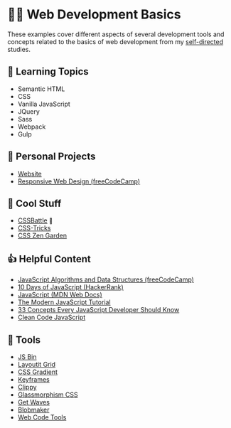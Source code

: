 # :man_technologist: Web Development Basics

These examples cover different aspects of several development tools and concepts related to the basics of web development from my [self-directed](https://github.com/DanielBrito/self-learning) studies.

## 📑 Learning Topics

- Semantic HTML
- CSS
- Vanilla JavaScript
- JQuery
- Sass
- Webpack
- Gulp

## 🚀 Personal Projects

- [Website](https://danielbrito.github.io/)
- [Responsive Web Design (freeCodeCamp)](https://codepen.io/collection/nkmzqa)

## 🎉 Cool Stuff

- [CSSBattle](https://cssbattle.dev/) <a href="https://cssbattle.dev/player/danielbrito" style="text-decoration: none; font-size: 12px" title="My profile">👤</a>
- [CSS-Tricks](https://css-tricks.com/)
- [CSS Zen Garden](http://www.csszengarden.com/)

## 👍 Helpful Content

- [JavaScript Algorithms and Data Structures (freeCodeCamp)](https://www.freecodecamp.org/learn/javascript-algorithms-and-data-structures/)
- [10 Days of JavaScript (HackerRank)](https://www.hackerrank.com/domains/tutorials/10-days-of-javascript)
- [JavaScript (MDN Web Docs)](https://developer.mozilla.org/en-US/docs/Web/JavaScript)
- [The Modern JavaScript Tutorial](https://javascript.info/)
- [33 Concepts Every JavaScript Developer Should Know](https://github.com/leonardomso/33-js-concepts)
- [Clean Code JavaScript](https://github.com/ryanmcdermott/clean-code-javascript)

## :toolbox: Tools

- [JS Bin](https://jsbin.com)
- [Layoutit Grid](https://grid.layoutit.com/)
- [CSS Gradient](https://cssgradient.io/)
- [Keyframes](https://keyframes.app/)
- [Clippy](https://bennettfeely.com/clippy/)
- [Glassmorphism CSS](https://glassmorphism.com/)
- [Get Waves](https://getwaves.io/)
- [Blobmaker](https://www.blobmaker.app/)
- [Web Code Tools](https://webcode.tools/)
